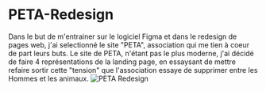 # PETA-Redesign
Dans le but de m'entrainer sur le logiciel Figma et dans le redesign de pages web, j'ai selectionné le site "PETA", association qui me tien à coeur de part leurs buts. 
Le site de PETA, n'étant pas le plus moderne, j'ai décidé de faire 4 représentations de la landing page, en essaysant de mettre refaire sortir cette "tension" que l'association essaye de supprimer entre les Hommes et les animaux. 
![PETA Redesign](https://user-images.githubusercontent.com/71353480/170699334-d5a3bcec-e5e2-4208-b5de-edcd8068a243.png)
